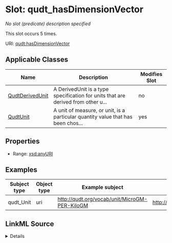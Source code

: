 

# Slot: qudt_hasDimensionVector


_No slot (predicate) description specified_






This slot occurs 5 times.


URI: [qudt:hasDimensionVector](http://qudt.org/schema/qudt/hasDimensionVector)



<!-- no inheritance hierarchy -->





## Applicable Classes

| Name | Description | Modifies Slot |
| --- | --- | --- |
| [QudtDerivedUnit](../classes/QudtDerivedUnit.md) | A DerivedUnit is a type specification for units that are derived from other u... |  no  |
| [QudtUnit](../classes/QudtUnit.md) | A unit of measure, or unit, is a particular quantity value that has been chos... |  yes  |







## Properties

* Range: [xsd:anyURI](http://www.w3.org/2001/XMLSchema#anyURI)






## Examples

| Subject type | Object type | Example subject | Example object | Occurrences |
| --- | --- | --- | --- | --- |
| qudt_Unit | uri | http://qudt.org/vocab/unit/MicroGM-PER-KiloGM | http://qudt.org/vocab/dimensionvector/A0E0L0I0M0H0T0D1 | 5 |




## LinkML Source

<details>

```yaml
name: qudt_hasDimensionVector
annotations:
  count:
    tag: count
    value: 5
description: No slot (predicate) description specified
examples:
- object:
    example_object: http://qudt.org/vocab/dimensionvector/A0E0L0I0M0H0T0D1
    example_object_type: uri
    example_predicate: qudt:hasDimensionVector
    example_subject: http://qudt.org/vocab/unit/MicroGM-PER-KiloGM
    example_subject_type: qudt_Unit
from_schema: sawgraph-kg
rank: 1000
slot_uri: qudt:hasDimensionVector
alias: qudt_hasDimensionVector
domain_of:
- qudt_Unit
range: uri

```
</details>